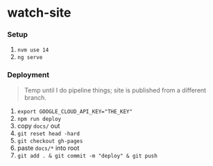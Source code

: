 # watch-site

### Setup
1. `nvm use 14`
1. `ng serve`

### Deployment
> Temp until I do pipeline things; site is published from a different branch.

1. `export GOOGLE_CLOUD_API_KEY="THE_KEY"`
1. `npm run deploy`
1. copy `docs/` out
1. `git reset head -hard`
1. `git checkout gh-pages`
1. paste `docs/*` into root
1. `git add . & git commit -m "deploy" & git push`